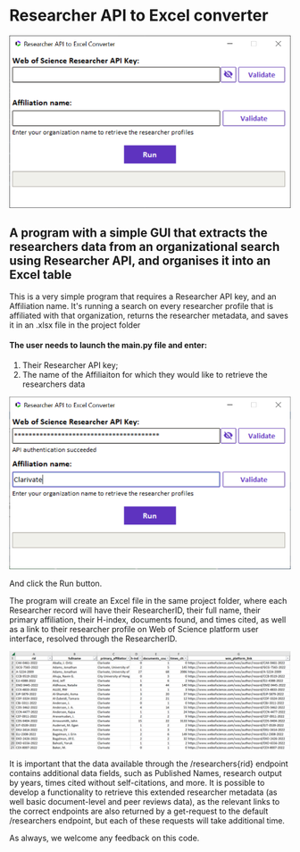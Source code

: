 # Researcher API to Excel converter

![Example](/researcher-api-excel-converter/screenshots/GUI.png)


## A program with a simple GUI that extracts the researchers data from an organizational search using Researcher API, and organises it into an Excel table

This is a very simple program that requires a Researcher API key, and an Affiliation name. It's running a search on every researcher profile that is affiliated with that organization, returns the researcher metadata, and saves it in an .xlsx file in the project folder


#### The user needs to launch the main.py file and enter:
1. Their Researcher API key;
2. The name of the Affiliaiton for which they would like to retrieve the researchers data

![Screenshot](/researcher-api-excel-converter/screenshots/GUI2.png)

And click the Run button.

The program will create an Excel file in the same project folder, where each Researcher record will have their ResearcherID, their full name, their primary affiliation, their H-index, documents found, and times cited, as well as a link to their researcher profile on Web of Science platform user interface, resolved through the ResearcherID.

![Screenshot](/researcher-api-excel-converter/screenshots/results.png)

It is important that the data available through the /researchers{rid} endpoint contains additional data fields, such as Published Names, research output by years, times cited without self-citations, and more. It is possible to develop a functionality to retrieve this extended researcher metadata (as well basic document-level and peer reviews data), as the relevant links to the correct endpoints are also returned by a get-request to the default /researchers endpoint, but each of these requests will take additional time.

As always, we welcome any feedback on this code.
